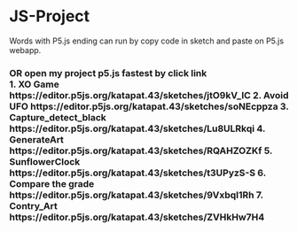 # JS-Project
Words with P5.js ending can run by copy code in sketch and paste on P5.js webapp. 
<h3>OR
<span>open my project p5.js fastest by click link
<br>
1. XO Game https://editor.p5js.org/katapat.43/sketches/jtO9kV_IC
2. Avoid UFO https://editor.p5js.org/katapat.43/sketches/soNEcppza
3. Capture_detect_black https://editor.p5js.org/katapat.43/sketches/Lu8ULRkqi
4. GenerateArt https://editor.p5js.org/katapat.43/sketches/RQAHZOZKf
5. SunflowerClock https://editor.p5js.org/katapat.43/sketches/t3UPyzS-S
6. Compare the grade https://editor.p5js.org/katapat.43/sketches/9VxbqI1Rh
7. Contry_Art https://editor.p5js.org/katapat.43/sketches/ZVHkHw7H4
